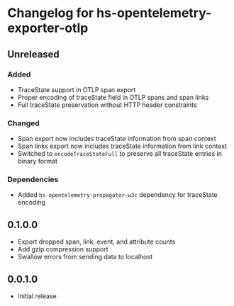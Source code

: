 # Changelog for hs-opentelemetry-exporter-otlp

## Unreleased

### Added
- TraceState support in OTLP span export
- Proper encoding of traceState field in OTLP spans and span links
- Full traceState preservation without HTTP header constraints

### Changed
- Span export now includes traceState information from span context
- Span links export now includes traceState information from link context
- Switched to `encodeTraceStateFull` to preserve all traceState entries in binary format

### Dependencies
- Added `hs-opentelemetry-propagator-w3c` dependency for traceState encoding

## 0.1.0.0

- Export dropped span, link, event, and attribute counts
- Add gzip compression support
- Swallow errors from sending data to localhost

## 0.0.1.0

- Initial release
